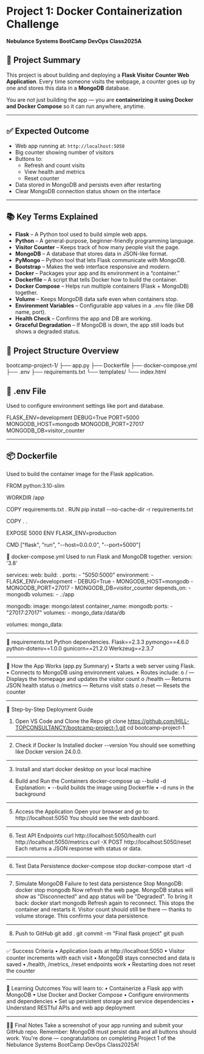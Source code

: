 
# Project 1: Docker Containerization Challenge
**Nebulance Systems BootCamp DevOps Class2025A**


## 📌 Project Summary

This project is about building and deploying a **Flask Visitor Counter Web Application**. Every time someone visits the webpage, a counter goes up by one and stores this data in a **MongoDB** database.

You are not just building the app — you are **containerizing it using Docker and Docker Compose** so it can run anywhere, anytime.

---

## ✅ Expected Outcome

- Web app running at: `http://localhost:5050`
- Big counter showing number of visitors
- Buttons to:
  - Refresh and count visits
  - View health and metrics
  - Reset counter
- Data stored in MongoDB and persists even after restarting
- Clear MongoDB connection status shown on the interface

---

## 📚 Key Terms Explained

- **Flask** – A Python tool used to build simple web apps.
- **Python** – A general-purpose, beginner-friendly programming language.
- **Visitor Counter** – Keeps track of how many people visit the page.
- **MongoDB** – A database that stores data in JSON-like format.
- **PyMongo** – Python tool that lets Flask communicate with MongoDB.
- **Bootstrap** – Makes the web interface responsive and modern.
- **Docker** – Packages your app and its environment in a “container.”
- **Dockerfile** – A script that tells Docker how to build the container.
- **Docker Compose** – Helps run multiple containers (Flask + MongoDB) together.
- **Volume** – Keeps MongoDB data safe even when containers stop.
- **Environment Variables** – Configurable app values in a `.env` file (like DB name, port).
- **Health Check** – Confirms the app and DB are working.
- **Graceful Degradation** – If MongoDB is down, the app still loads but shows a degraded status.










## 📁 Project Structure Overview

bootcamp-project-1/
├── app.py
├── Dockerfile
├── docker-compose.yml
├── .env
├── requirements.txt
└── templates/
└── index.html



## 🧾 .env File

Used to configure environment settings like port and database.

FLASK_ENV=development
DEBUG=True
PORT=5000
MONGODB_HOST=mongodb
MONGODB_PORT=27017
MONGODB_DB=visitor_counter

---

## 📦 Dockerfile

Used to build the container image for the Flask application.

FROM python:3.10-slim

WORKDIR /app

COPY requirements.txt .
RUN pip install --no-cache-dir -r requirements.txt

COPY . .

EXPOSE 5000
ENV FLASK_ENV=production

CMD ["flask", "run", "--host=0.0.0.0", "--port=5000"]

📂 docker-compose.yml
Used to run Flask and MongoDB together.
version: '3.8'

services:
  web:
    build: .
    ports:
      - "5050:5000"
    environment:
      - FLASK_ENV=development
      - DEBUG=True
      - MONGODB_HOST=mongodb
      - MONGODB_PORT=27017
      - MONGODB_DB=visitor_counter
    depends_on:
      - mongodb
    volumes:
      - .:/app

  mongodb:
    image: mongo:latest
    container_name: mongodb
    ports:
      - "27017:27017"
    volumes:
      - mongo_data:/data/db

volumes:
  mongo_data:
________________________________________
📜 requirements.txt
Python dependencies.
Flask==2.3.3
pymongo==4.6.0
python-dotenv==1.0.0
gunicorn==21.2.0
Werkzeug==2.3.7
________________________________________
🧪 How the App Works (app.py Summary)
•	Starts a web server using Flask.
•	Connects to MongoDB using environment values.
•	Routes include:
o	/ — Displays the homepage and updates the visitor count
o	/health — Returns JSON health status
o	/metrics — Returns visit stats
o	/reset — Resets the counter
________________________________________
🚀 Step-by-Step Deployment Guide
1. Open VS Code and Clone the Repo
git clone https://github.com/HILL-TOPCONSULTANCY/bootcamp-project-1.git
cd bootcamp-project-1
________________________________________
2. Check if Docker Is Installed
docker --version
You should see something like Docker version 24.0.0.
________________________________________
3. Install and start docker desktop on your local machine

4. Build and Run the Containers
docker-compose up --build -d
Explanation:
•	--build builds the image using Dockerfile
•	-d runs in the background
________________________________________
5. Access the Application
Open your browser and go to:
http://localhost:5050
You should see the web dashboard.
________________________________________
6. Test API Endpoints
curl http://localhost:5050/health
curl http://localhost:5050/metrics
curl -X POST http://localhost:5050/reset
Each returns a JSON response with status or data.
________________________________________
6. Test Data Persistence
docker-compose stop
docker-compose start -d

________________________________________
7. Simulate MongoDB Failure to test data persistence
Stop MongoDB:
docker stop mongodb
Now refresh the web page. MongoDB status will show as "Disconnected" and app status will be "Degraded".
To bring it back:
docker start mongodb
Refresh again to reconnect.
This stops the container and restarts it. Visitor count should still be there — thanks to volume storage. This confirms your data persistence.
________________________________________
8. Push to GitHub
git add .
git commit -m "Final flask project"
git push
________________________________________
✅ Success Criteria
•	Application loads at http://localhost:5050
•	Visitor counter increments with each visit
•	MongoDB stays connected and data is saved
•	/health, /metrics, /reset endpoints work
•	Restarting does not reset the counter
________________________________________
🧠 Learning Outcomes
You will learn to:
•	Containerize a Flask app with MongoDB
•	Use Docker and Docker Compose
•	Configure environments and dependencies
•	Set up persistent storage and service dependencies
•	Understand RESTful APIs and web app deployment
________________________________________
👨🏫 Final Notes
Take a screenshot of your app running and submit your GitHub repo.
Remember: MongoDB must persist data and all buttons should work.
You're done — congratulations on completing Project 1 of the Nebulance Systems BootCamp DevOps Class2025A!


